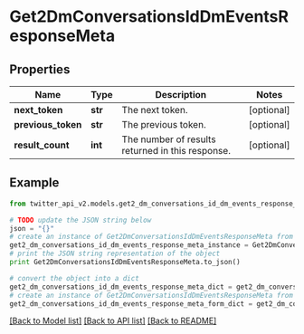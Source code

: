 # Get2DmConversationsIdDmEventsResponseMeta


## Properties
Name | Type | Description | Notes
------------ | ------------- | ------------- | -------------
**next_token** | **str** | The next token. | [optional] 
**previous_token** | **str** | The previous token. | [optional] 
**result_count** | **int** | The number of results returned in this response. | [optional] 

## Example

```python
from twitter_api_v2.models.get2_dm_conversations_id_dm_events_response_meta import Get2DmConversationsIdDmEventsResponseMeta

# TODO update the JSON string below
json = "{}"
# create an instance of Get2DmConversationsIdDmEventsResponseMeta from a JSON string
get2_dm_conversations_id_dm_events_response_meta_instance = Get2DmConversationsIdDmEventsResponseMeta.from_json(json)
# print the JSON string representation of the object
print Get2DmConversationsIdDmEventsResponseMeta.to_json()

# convert the object into a dict
get2_dm_conversations_id_dm_events_response_meta_dict = get2_dm_conversations_id_dm_events_response_meta_instance.to_dict()
# create an instance of Get2DmConversationsIdDmEventsResponseMeta from a dict
get2_dm_conversations_id_dm_events_response_meta_form_dict = get2_dm_conversations_id_dm_events_response_meta.from_dict(get2_dm_conversations_id_dm_events_response_meta_dict)
```
[[Back to Model list]](../README.md#documentation-for-models) [[Back to API list]](../README.md#documentation-for-api-endpoints) [[Back to README]](../README.md)


